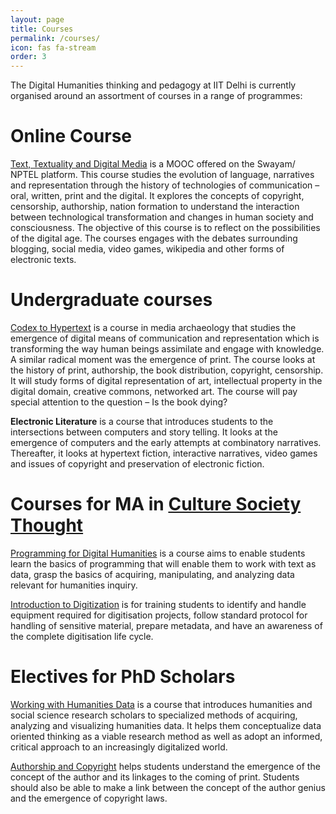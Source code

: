```yaml
---
layout: page
title: Courses
permalink: /courses/
icon: fas fa-stream
order: 3
---
```



The Digital Humanities thinking and pedagogy at IIT Delhi is currently organised around an assortment of courses in a range of programmes:

# Online Course

[Text, Textuality and Digital Media](https://swayam.gov.in/nd1_noc19_hs54/preview) is a MOOC offered on the Swayam/ NPTEL platform. This course studies the evolution of language, narratives and representation through the history of technologies of communication – oral, written, print and the digital. It explores the concepts of copyright, censorship, authorship, nation formation to understand the interaction between technological transformation and changes in human society and consciousness. The objective of this course is to reflect on the possibilities of the digital age. The courses engages with the debates surrounding  blogging, social media, video games, wikipedia and other forms of electronic texts.

# Undergraduate courses

[Codex to Hypertext](https://hss.iitd.ac.in/course/working-humanities-data) is a course in media archaeology that studies the emergence of digital means of communication and representation which is transforming the way human beings assimilate and engage with knowledge. A similar radical moment was the emergence of print. The course looks at the history of print, authorship, the book distribution, copyright, censorship. It will study forms of digital representation of art, intellectual property in the digital domain, creative commons, networked art. The course will pay special attention to the question – Is the book dying?

**Electronic Literature** is a course that introduces students to the intersections between computers and story telling. It looks at the emergence of computers and the early attempts at combinatory narratives. Thereafter, it looks at hypertext fiction, interactive narratives, video games and issues of copyright and preservation of electronic fiction.

# Courses for MA in [Culture Society Thought](https://hss.iitd.ac.in/course/working-humanities-data)

[Programming for Digital Humanities](https://hss.iitd.ac.in/course/working-humanities-data) is a course aims to enable students learn the basics of programming that will enable them to work with text as data, grasp the basics of acquiring, manipulating, and analyzing data relevant for humanities inquiry. 

[Introduction to Digitization](https://hss.iitd.ac.in/course/working-humanities-data) is for training students to identify and handle equipment required for digitisation projects, follow standard protocol for handling of sensitive material, prepare metadata, and have an awareness of the complete digitisation life cycle. 


# Electives for PhD Scholars

[Working with Humanities Data](https://hss.iitd.ac.in/course/working-humanities-data) is a course that introduces humanities and social science research scholars to specialized methods of acquiring, analyzing and visualizing humanities data. It helps them conceptualize data oriented thinking as a viable research method as well as adopt an informed, critical approach to an increasingly digitalized world. 

[Authorship and Copyright](https://hss.iitd.ac.in/course/working-humanities-data) helps students understand the emergence of the concept of the author and its linkages to the coming of print. Students should also be able to make a link between the concept of the author genius and the emergence of copyright laws.